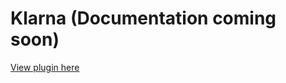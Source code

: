 # Klarna (Documentation coming soon)

[View plugin here](https://github.com/medusajs/medusa/tree/master/packages/medusa-payment-klarna)
